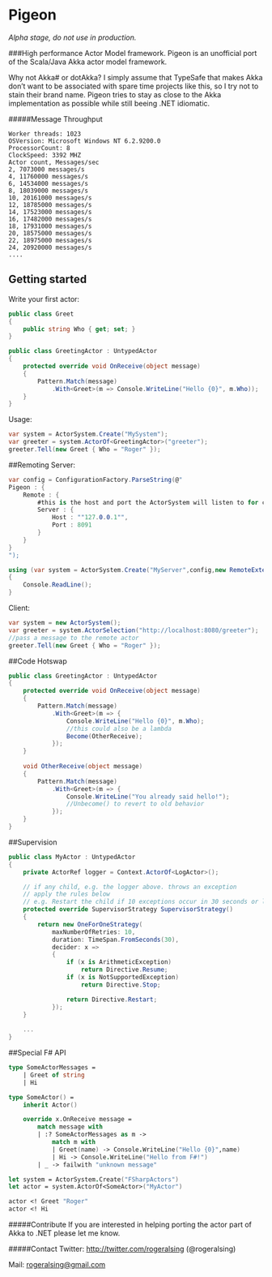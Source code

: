 # Pigeon

*Alpha stage, do not use in production.*

###High performance Actor Model framework.
Pigeon is an unofficial port of the Scala/Java Akka actor model framework.

Why not Akka# or dotAkka? 
I simply assume that TypeSafe that makes Akka don’t want to be associated with spare time projects like this, so I try not to stain their brand name.
Pigeon tries to stay as close to the Akka implementation as possible while still beeing .NET idiomatic.

#####Message Throughput

    Worker threads: 1023
    OSVersion: Microsoft Windows NT 6.2.9200.0
    ProcessorCount: 8
    ClockSpeed: 3392 MHZ
    Actor count, Messages/sec
    2, 7073000 messages/s
    4, 11760000 messages/s
    6, 14534000 messages/s
    8, 18039000 messages/s
    10, 20161000 messages/s
    12, 18785000 messages/s
    14, 17523000 messages/s
    16, 17482000 messages/s
    18, 17931000 messages/s
    20, 18575000 messages/s
    22, 18975000 messages/s
    24, 20920000 messages/s
    ....


## Getting started
Write your first actor:
```csharp
public class Greet
{
    public string Who { get; set; }
}

public class GreetingActor : UntypedActor
{
    protected override void OnReceive(object message)
    {
        Pattern.Match(message)
            .With<Greet>(m => Console.WriteLine("Hello {0}", m.Who));
    }
}
```
Usage:
```csharp
var system = ActorSystem.Create("MySystem");
var greeter = system.ActorOf<GreetingActor>("greeter");
greeter.Tell(new Greet { Who = "Roger" });

```
##Remoting
Server:
```csharp
var config = ConfigurationFactory.ParseString(@"
Pigeon : { 
    Remote : {
        #this is the host and port the ActorSystem will listen to for connections
        Server : {
            Host : ""127.0.0.1"",
            Port : 8091
        }
    }
}
");

using (var system = ActorSystem.Create("MyServer",config,new RemoteExtension())) 
{
    Console.ReadLine();
}
```
Client:
```csharp
var system = new ActorSystem();
var greeter = system.ActorSelection("http://localhost:8080/greeter");    
//pass a message to the remote actor
greeter.Tell(new Greet { Who = "Roger" });
```
    
##Code Hotswap
```csharp
public class GreetingActor : UntypedActor
{
    protected override void OnReceive(object message)
    {
        Pattern.Match(message)
            .With<Greet>(m => {
                Console.WriteLine("Hello {0}", m.Who);
                //this could also be a lambda
                Become(OtherReceive);
            });
    }
    
    void OtherReceive(object message)
    {
        Pattern.Match(message)
            .With<Greet>(m => {
                Console.WriteLine("You already said hello!");
                //Unbecome() to revert to old behavior
            });
    }
}
```

##Supervision
```csharp
public class MyActor : UntypedActor
{
    private ActorRef logger = Context.ActorOf<LogActor>();

    // if any child, e.g. the logger above. throws an exception
    // apply the rules below
    // e.g. Restart the child if 10 exceptions occur in 30 seconds or less
    protected override SupervisorStrategy SupervisorStrategy()
    {
        return new OneForOneStrategy(
            maxNumberOfRetries: 10, 
            duration: TimeSpan.FromSeconds(30), 
            decider: x =>
            {
                if (x is ArithmeticException)
                    return Directive.Resume;
                if (x is NotSupportedException)
                    return Directive.Stop;

                return Directive.Restart;
            });
    }
    
    ...
}
```

##Special F# API
```fsharp
type SomeActorMessages =
    | Greet of string
    | Hi

type SomeActor() =
    inherit Actor()

    override x.OnReceive message =
        match message with
        | :? SomeActorMessages as m ->  
            match m with
            | Greet(name) -> Console.WriteLine("Hello {0}",name)
            | Hi -> Console.WriteLine("Hello from F#!")
        | _ -> failwith "unknown message"

let system = ActorSystem.Create("FSharpActors")
let actor = system.ActorOf<SomeActor>("MyActor")

actor <! Greet "Roger"
actor <! Hi
```

#####Contribute
If you are interested in helping porting the actor part of Akka to .NET please let me know.

#####Contact
Twitter: http://twitter.com/rogeralsing  (@rogeralsing)

Mail: rogeralsing@gmail.com
